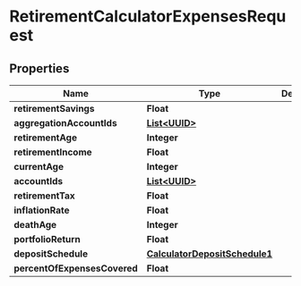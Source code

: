 
# RetirementCalculatorExpensesRequest

## Properties
Name | Type | Description | Notes
------------ | ------------- | ------------- | -------------
**retirementSavings** | **Float** |  |  [optional]
**aggregationAccountIds** | [**List&lt;UUID&gt;**](UUID.md) |  |  [optional]
**retirementAge** | **Integer** |  |  [optional]
**retirementIncome** | **Float** |  |  [optional]
**currentAge** | **Integer** |  | 
**accountIds** | [**List&lt;UUID&gt;**](UUID.md) |  |  [optional]
**retirementTax** | **Float** |  |  [optional]
**inflationRate** | **Float** |  |  [optional]
**deathAge** | **Integer** |  | 
**portfolioReturn** | **Float** |  | 
**depositSchedule** | [**CalculatorDepositSchedule1**](CalculatorDepositSchedule1.md) |  |  [optional]
**percentOfExpensesCovered** | **Float** |  |  [optional]



